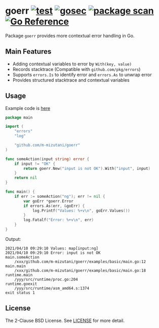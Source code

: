 # goerr [![test](https://github.com/m-mizutani/goerr/actions/workflows/test.yml/badge.svg)](https://github.com/m-mizutani/goerr/actions/workflows/test.yml) [![gosec](https://github.com/m-mizutani/goerr/actions/workflows/gosec.yml/badge.svg)](https://github.com/m-mizutani/goerr/actions/workflows/gosec.yml) [![package scan](https://github.com/m-mizutani/goerr/actions/workflows/trivy.yml/badge.svg)](https://github.com/m-mizutani/goerr/actions/workflows/trivy.yml) [![Go Reference](https://pkg.go.dev/badge/github.com/m-mizutani/goerr.svg)](https://pkg.go.dev/github.com/m-mizutani/goerr)

Package `goerr` provides more contextual error handling in Go.

## Main Features

- Adding contextual variables to error by `With(key, value)`
- Records stacktrace (Compatible with `github.com/pkg/errors`)
- Supports `errors.Is` to identify error and `errors.As` to unwrap error
- Provides structured stacktrace and contextual variables

## Usage

Example code is [here](examples/basic/main.go)
```go
package main

import (
	"errors"
	"log"

	"github.com/m-mizutani/goerr"
)

func someAction(input string) error {
	if input != "OK" {
		return goerr.New("input is not OK").With("input", input)
	}
	return nil
}

func main() {
	if err := someAction("ng"); err != nil {
		var goErr *goerr.Error
		if errors.As(err, &goErr) {
			log.Printf("Values: %+v\n", goErr.Values())
		}
		log.Fatalf("Error: %+v\n", err)
	}
}

```

Output:
```
2021/04/10 09:29:10 Values: map[input:ng]
2021/04/10 09:29:10 Error: input is not OK
main.someAction
	/xxx/github.com/m-mizutani/goerr/examples/basic/main.go:12
main.main
	/xxx/github.com/m-mizutani/goerr/examples/basic/main.go:18
runtime.main
	/yyy/src/runtime/proc.go:204
runtime.goexit
	/yyy/src/runtime/asm_amd64.s:1374
exit status 1
```

## License

The 2-Clause BSD License. See [LICENSE](LICENSE) for more detail.

